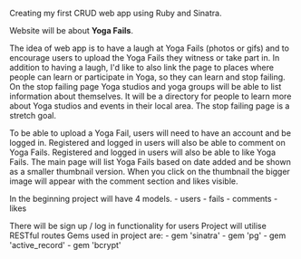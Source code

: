 Creating my first CRUD web app using Ruby and Sinatra.

Website will be about **Yoga Fails**.

The idea of web app is to have a laugh at Yoga Fails (photos or gifs) and to encourage users to upload the Yoga Fails they witness or take part in.  In addition to having a laugh, I'd like to also link the page to places where people can learn or participate in Yoga, so they can learn and stop failing.  On the stop failing page Yoga studios and yoga groups will be able to list information about themselves.  It will be a directory for people to learn more about Yoga studios and events in their local area.  The stop failing page is a stretch goal.

To be able to upload a Yoga Fail, users will need to have an account and be logged in.
Registered and logged in users will also be able to comment on Yoga Fails.
Registered and logged in users will also be able to like Yoga Fails.
The main page will list Yoga Fails based on date added and be shown as a smaller thumbnail version.
When you click on the thumbnail the bigger image will appear with the comment section and likes visible.

In the beginning project will have 4 models.
    - users
    - fails
    - comments
    - likes

There will be sign up / log in functionality for users
Project will utilise RESTful routes
Gems used in project are:
    - gem 'sinatra'
    - gem 'pg'
    - gem 'active_record'
    - gem 'bcrypt'
